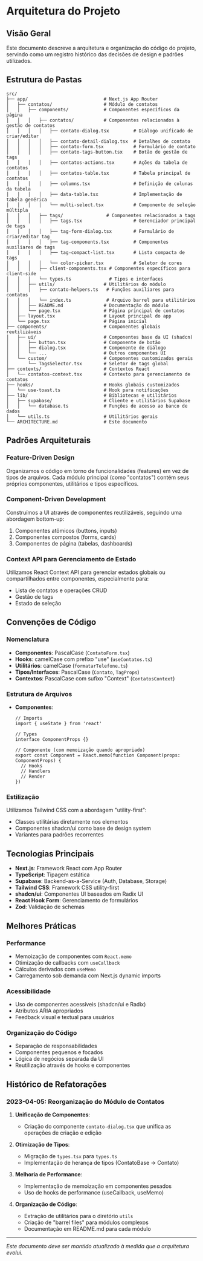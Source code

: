 # Arquitetura do Projeto

## Visão Geral

Este documento descreve a arquitetura e organização do código do projeto, servindo como um registro histórico das decisões de design e padrões utilizados.

## Estrutura de Pastas

```
src/
├── app/                            # Next.js App Router
│   ├── contatos/                   # Módulo de contatos
│   │   ├── components/             # Componentes específicos da página
│   │   │   ├── contatos/           # Componentes relacionados à gestão de contatos
│   │   │   │   ├── contato-dialog.tsx         # Diálogo unificado de criar/editar
│   │   │   │   ├── contato-detail-dialog.tsx  # Detalhes de contato
│   │   │   │   ├── contato-form.tsx           # Formulário de contato
│   │   │   │   ├── contato-tags-button.tsx    # Botão de gestão de tags
│   │   │   │   ├── contatos-actions.tsx       # Ações da tabela de contatos
│   │   │   │   ├── contatos-table.tsx         # Tabela principal de contatos
│   │   │   │   ├── columns.tsx                # Definição de colunas da tabela
│   │   │   │   ├── data-table.tsx             # Implementação de tabela genérica
│   │   │   │   └── multi-select.tsx           # Componente de seleção múltipla
│   │   │   ├── tags/                # Componentes relacionados a tags
│   │   │   │   ├── tags.tsx                   # Gerenciador principal de tags
│   │   │   │   ├── tag-form-dialog.tsx        # Formulário de criar/editar tag
│   │   │   │   ├── tag-components.tsx         # Componentes auxiliares de tags
│   │   │   │   ├── tag-compact-list.tsx       # Lista compacta de tags
│   │   │   │   └── color-picker.tsx           # Seletor de cores
│   │   │   ├── client-components.tsx # Componentes específicos para client-side
│   │   │   └── types.ts              # Tipos e interfaces
│   │   ├── utils/                  # Utilitários do módulo
│   │   │   ├── contato-helpers.ts   # Funções auxiliares para contatos
│   │   │   └── index.ts             # Arquivo barrel para utilitários
│   │   ├── README.md               # Documentação do módulo
│   │   └── page.tsx                # Página principal de contatos
│   ├── layout.tsx                  # Layout principal do app
│   └── page.tsx                    # Página inicial
├── components/                     # Componentes globais reutilizáveis
│   ├── ui/                         # Componentes base da UI (shadcn)
│   │   ├── button.tsx              # Componente de botão
│   │   ├── dialog.tsx              # Componente de diálogo
│   │   └── ...                     # Outros componentes UI
│   └── custom/                     # Componentes customizados gerais
│       └── TagsSelector.tsx        # Seletor de tags global
├── contexts/                       # Contextos React
│   └── contatos-context.tsx        # Contexto para gerenciamento de contatos
├── hooks/                          # Hooks globais customizados
│   └── use-toast.ts                # Hook para notificações
├── lib/                            # Bibliotecas e utilitários
│   ├── supabase/                   # Cliente e utilitários Supabase
│   │   └── database.ts             # Funções de acesso ao banco de dados
│   └── utils.ts                    # Utilitários gerais
└── ARCHITECTURE.md                 # Este documento
```

## Padrões Arquiteturais

### Feature-Driven Design

Organizamos o código em torno de funcionalidades (features) em vez de tipos de arquivos. Cada módulo principal (como "contatos") contém seus próprios componentes, utilitários e tipos específicos.

### Component-Driven Development

Construímos a UI através de componentes reutilizáveis, seguindo uma abordagem bottom-up:
1. Componentes atômicos (buttons, inputs)
2. Componentes compostos (forms, cards)
3. Componentes de página (tabelas, dashboards)

### Context API para Gerenciamento de Estado

Utilizamos React Context API para gerenciar estados globais ou compartilhados entre componentes, especialmente para:
- Lista de contatos e operações CRUD
- Gestão de tags
- Estado de seleção

## Convenções de Código

### Nomenclatura

- **Componentes**: PascalCase (`ContatoForm.tsx`)
- **Hooks**: camelCase com prefixo "use" (`useContatos.ts`)
- **Utilitários**: camelCase (`formatarTelefone.ts`)
- **Tipos/Interfaces**: PascalCase (`Contato`, `TagProps`)
- **Contextos**: PascalCase com sufixo "Context" (`ContatosContext`)

### Estrutura de Arquivos

- **Componentes**:
  ```tsx
  // Imports
  import { useState } from 'react'
  
  // Types
  interface ComponentProps {}
  
  // Componente (com memoização quando apropriado)
  export const Component = React.memo(function Component(props: ComponentProps) {
    // Hooks
    // Handlers
    // Render
  })
  ```

### Estilização

Utilizamos Tailwind CSS com a abordagem "utility-first":
- Classes utilitárias diretamente nos elementos
- Componentes shadcn/ui como base de design system
- Variantes para padrões recorrentes

## Tecnologias Principais

- **Next.js**: Framework React com App Router
- **TypeScript**: Tipagem estática
- **Supabase**: Backend-as-a-Service (Auth, Database, Storage)
- **Tailwind CSS**: Framework CSS utility-first
- **shadcn/ui**: Componentes UI baseados em Radix UI
- **React Hook Form**: Gerenciamento de formulários
- **Zod**: Validação de schemas

## Melhores Práticas

### Performance

- Memoização de componentes com `React.memo`
- Otimização de callbacks com `useCallback`
- Cálculos derivados com `useMemo`
- Carregamento sob demanda com Next.js dynamic imports

### Acessibilidade

- Uso de componentes acessíveis (shadcn/ui e Radix)
- Atributos ARIA apropriados
- Feedback visual e textual para usuários

### Organização do Código

- Separação de responsabilidades
- Componentes pequenos e focados
- Lógica de negócios separada da UI
- Reutilização através de hooks e componentes

## Histórico de Refatorações

### 2023-04-05: Reorganização do Módulo de Contatos

1. **Unificação de Componentes**:
   - Criação do componente `contato-dialog.tsx` que unifica as operações de criação e edição

2. **Otimização de Tipos**:
   - Migração de `types.tsx` para `types.ts`
   - Implementação de herança de tipos (ContatoBase → Contato)

3. **Melhoria de Performance**:
   - Implementação de memoização em componentes pesados
   - Uso de hooks de performance (useCallback, useMemo)

4. **Organização de Código**:
   - Extração de utilitários para o diretório `utils`
   - Criação de "barrel files" para módulos complexos
   - Documentação em README.md para cada módulo

---

*Este documento deve ser mantido atualizado à medida que a arquitetura evolui.* 